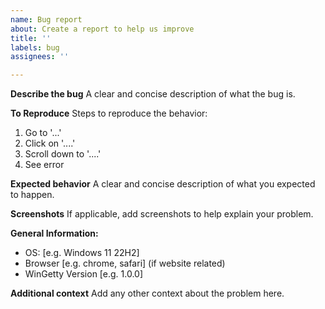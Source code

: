 ```yaml
---
name: Bug report
about: Create a report to help us improve
title: ''
labels: bug
assignees: ''

---
```


**Describe the bug**
A clear and concise description of what the bug is.

**To Reproduce**
Steps to reproduce the behavior:
1. Go to '...'
2. Click on '....'
3. Scroll down to '....'
4. See error

**Expected behavior**
A clear and concise description of what you expected to happen.

**Screenshots**
If applicable, add screenshots to help explain your problem.

**General Information:**
 - OS: [e.g. Windows 11 22H2]
 - Browser [e.g. chrome, safari] (if website related)
 - WinGetty Version [e.g. 1.0.0]

**Additional context**
Add any other context about the problem here.
